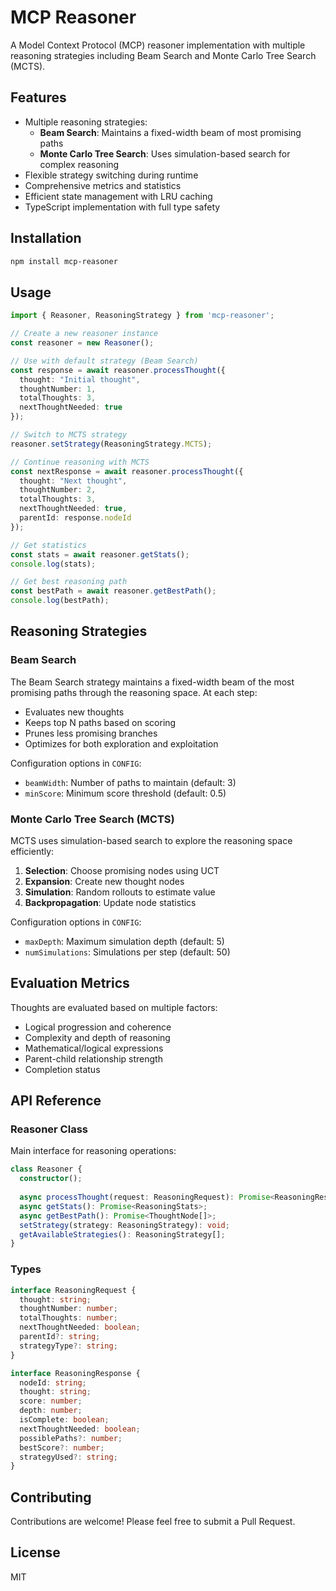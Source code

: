 # MCP Reasoner

A Model Context Protocol (MCP) reasoner implementation with multiple reasoning strategies including Beam Search and Monte Carlo Tree Search (MCTS).

## Features

- Multiple reasoning strategies:
  - **Beam Search**: Maintains a fixed-width beam of most promising paths
  - **Monte Carlo Tree Search**: Uses simulation-based search for complex reasoning
- Flexible strategy switching during runtime
- Comprehensive metrics and statistics
- Efficient state management with LRU caching
- TypeScript implementation with full type safety

## Installation

```bash
npm install mcp-reasoner
```

## Usage

```typescript
import { Reasoner, ReasoningStrategy } from 'mcp-reasoner';

// Create a new reasoner instance
const reasoner = new Reasoner();

// Use with default strategy (Beam Search)
const response = await reasoner.processThought({
  thought: "Initial thought",
  thoughtNumber: 1,
  totalThoughts: 3,
  nextThoughtNeeded: true
});

// Switch to MCTS strategy
reasoner.setStrategy(ReasoningStrategy.MCTS);

// Continue reasoning with MCTS
const nextResponse = await reasoner.processThought({
  thought: "Next thought",
  thoughtNumber: 2,
  totalThoughts: 3,
  nextThoughtNeeded: true,
  parentId: response.nodeId
});

// Get statistics
const stats = await reasoner.getStats();
console.log(stats);

// Get best reasoning path
const bestPath = await reasoner.getBestPath();
console.log(bestPath);
```

## Reasoning Strategies

### Beam Search

The Beam Search strategy maintains a fixed-width beam of the most promising paths through the reasoning space. At each step:

- Evaluates new thoughts
- Keeps top N paths based on scoring
- Prunes less promising branches
- Optimizes for both exploration and exploitation

Configuration options in `CONFIG`:
- `beamWidth`: Number of paths to maintain (default: 3)
- `minScore`: Minimum score threshold (default: 0.5)

### Monte Carlo Tree Search (MCTS)

MCTS uses simulation-based search to explore the reasoning space efficiently:

1. **Selection**: Choose promising nodes using UCT
2. **Expansion**: Create new thought nodes
3. **Simulation**: Random rollouts to estimate value
4. **Backpropagation**: Update node statistics

Configuration options in `CONFIG`:
- `maxDepth`: Maximum simulation depth (default: 5)
- `numSimulations`: Simulations per step (default: 50)

## Evaluation Metrics

Thoughts are evaluated based on multiple factors:

- Logical progression and coherence
- Complexity and depth of reasoning
- Mathematical/logical expressions
- Parent-child relationship strength
- Completion status

## API Reference

### Reasoner Class

Main interface for reasoning operations:

```typescript
class Reasoner {
  constructor();
  
  async processThought(request: ReasoningRequest): Promise<ReasoningResponse>;
  async getStats(): Promise<ReasoningStats>;
  async getBestPath(): Promise<ThoughtNode[]>;
  setStrategy(strategy: ReasoningStrategy): void;
  getAvailableStrategies(): ReasoningStrategy[];
}
```

### Types

```typescript
interface ReasoningRequest {
  thought: string;
  thoughtNumber: number;
  totalThoughts: number;
  nextThoughtNeeded: boolean;
  parentId?: string;
  strategyType?: string;
}

interface ReasoningResponse {
  nodeId: string;
  thought: string;
  score: number;
  depth: number;
  isComplete: boolean;
  nextThoughtNeeded: boolean;
  possiblePaths?: number;
  bestScore?: number;
  strategyUsed?: string;
}
```

## Contributing

Contributions are welcome! Please feel free to submit a Pull Request.

## License

MIT
